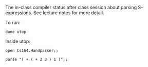The in-class compiler status after class session about parsing S-expressions.  See lecture notes for more detail.

To run:

`dune utop`

Inside utop:

`open Cs164.Handparser;;`

`parse "( + ( + 2 3 ) 1 )";;`
